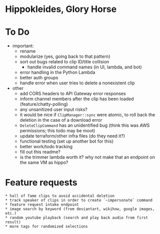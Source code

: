 # Hippokleides, Glory Horse

# To Do
* important:
    * rename
    * modularize (yes, going back to that pattern)
    * sort out bugs related to clip ID/title collision
      * handle invalid command names (in UI, lambda, and bot)
    * error handling in the Python Lambda
    * better auth groups
    * handle error when user tries to delete a nonexistent clip
* other
    * add CORS headers to API Gateway error responses
    * inform channel members after the clip has been loaded (feature/chatty-polling)
    * any unsanitized user input risks?
    * it would be nice if `ClipManager::sync` were atomic, to roll back the deletion in the case of a download error
    * `DeleteClipCommand` has an unidentified bug (think this was AWS permissions; this todo may be moot)
    * update terraform/other infra files (do they need it?)
    * functional testing (set up another bot for this)
    * better work/todo tracking
    * fill out this readme?
    * is the trimmer lambda worth it? why not make that an endpoint on the same VM as hippo?

# Feature requests
    * hall of fame clips to avoid accidental deletion
    * track speaker of clips in order to create `~impersonate` command
    * feature request intake endpoint
    * image search by keyword (from deviantart, wikihow, google images, etc.)
    * random youtube playback (search and play back audio from first result)
    * more tags for randomized selections
